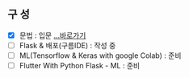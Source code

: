 ## 구 성
- [x] 문법 : 입문 [...바로가기](https://github.com/doyle-flutter/jamesPython/blob/master/app.py)
- [ ] Flask & 배포(구름IDE) : 작성 중
- [ ] ML(Tensorflow & Keras with google Colab) : 준비
- [ ] Flutter With Python Flask - ML : 준비 
